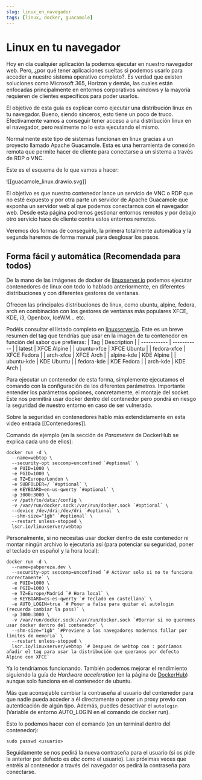 ```yaml
---
slug: linux_en_navegador
tags: [linux, docker, guacamole]
---
```


# Linux en tu navegador

Hoy en día cualquier aplicación la podemos ejecutar en nuestro navegador web. Pero, ¿por qué tener aplicaciones sueltas si podemos usarlo para acceder a nuestro sistema operativo completo?. Es verdad que existen soluciones como Microsoft 365, Horizon y demás, las cuales están enfocadas principalmente en entornos corporativos windows y la mayoría requieren de clientes específicos para poder usarlos.

El objetivo de esta guía es explicar como ejecutar una distribución linux en tu navegador. Bueno, siendo sinceros, esto tiene un poco de truco. Efectivamente vamos a conseguir tener acceso a una distribución linux en el navegador, pero realmente no lo esta ejecutando el mismo.

Normalmente este tipo de sistemas funcionan en linux gracias a un proyecto llamado Apache Guacamole. Esta es una herramienta de conexión remota que permite hacer de cliente para conectarse a un sistema a través de RDP o VNC.

Este es el esquema de lo que vamos a hacer:

![[guacamole_linux.drawio.svg]]

El objetivo es que nuestro contenedor lance un servicio de VNC o RDP que no esté expuesto y por otra parte un servidor de Apache Guacamole que exponha un servidor web al que podemos conectarnos con el navegador web. Desde esta página podremos gestionar entornos remotos y por debajo otro servicio hace de cliente contra estos entornos remotos.

Veremos dos formas de conseguirlo, la primera totalmente automática y la segunda haremos de forma manual para desglosar los pasos.

## Forma fácil y automática (Recomendada para todos)
De la mano de las imágenes de docker de [linuxserver.io](https://linuxserver.io) podemos ejecutar contenedores de linux con todo lo hablado anteriormente, en diferentes distribuciones y con diferentes gestores de ventanas.

Ofrecen las principales distribuciones de linux, como ubuntu, alpine, fedora, arch en combinación con los gestores de ventanas más populares XFCE, KDE, i3, Openbox, IceWM... etc.

Podéis consultar el listado completo en [linuxserver.io](https://hub.docker.com/r/linuxserver/webtop/). Este es un breve resumen del tag que tendrías que usar en la imagen de tu contenedor en función del sabor que prefieras:
| Tag         | Description |
| ----------- | ----------- |
| latest      | XFCE Alpine |
| ubuntu-xfce | XFCE Ubuntu |
| fedora-xfce | XFCE Fedora |
| arch-xfce   | XFCE Arch   |
| alpine-kde  | KDE Alpine  |
| ubuntu-kde  | KDE Ubuntu  |
| fedora-kde  | KDE Fedora  |
| arch-kde    | KDE Arch    |

Para ejecutar un contenedor de esta forma, simplemente ejecutamos el comando con la configuración de los diferentes parámetros. Importante entender los parámetros opciones, concretamente, el montaje del socket. Este nos permitirá usar docker dentro del contenedor pero pondrá en riesgo la seguridad de nuestro entorno en caso de ser vulnerado.

Sobre la seguridad en contenedores hablo más extendidamente en esta video entrada [[Contenedores]].

Comando de ejemplo (en la sección de *Parameters* de DockerHub se explica cada uno de ellos):
``` shell
docker run -d \
  --name=webtop \
  --security-opt seccomp=unconfined `#optional` \
  -e PUID=1000 \
  -e PGID=1000 \
  -e TZ=Europe/London \
  -e SUBFOLDER=/ `#optional` \
  -e KEYBOARD=en-us-qwerty `#optional` \
  -p 3000:3000 \
  -v /path/to/data:/config \
  -v /var/run/docker.sock:/var/run/docker.sock `#optional` \
  --device /dev/dri:/dev/dri `#optional` \
  --shm-size="1gb" `#optional` \
  --restart unless-stopped \
  lscr.io/linuxserver/webtop
```

Personalmente, si no necesitas usar docker dentro de este contenedor ni montar ningún archivo lo ejecutaría así (para potenciar su seguridad, poner el teclado en español y la hora local):
``` shell
docker run -d \
  --name=pabpereza.dev \
  --security-opt seccomp=unconfined `# Activar solo si no te funciona correctamente` \
  -e PUID=1000 \
  -e PGID=1000 \
  -e TZ=Europe/Madrid `# Hora local` \
  -e KEYBOARD=es-es-qwerty `# Teclado en castellano` \
  -e AUTO_LOGIN=true `# Poner a false para quitar el autologin (recuerda cambiar la pass)` \
  -p 3000:3000 \
  -v /var/run/docker.sock:/var/run/docker.sock `#Borrar si no queremos usar docker dentro del contenedor` \
  --shm-size="1gb" `#Previene a los navegadores modernos fallar por límites de memoria` \
  --restart unless-stopped \
  lscr.io/linuxserver/webtop `# Despues de webtop con : podríamos añadir el tag para usar la distribución que queramos por defecto Alpine con XFCE`
```

Ya lo tendríamos funcionando. También podemos mejorar el rendimiento siguiendo la guía de *Hardware acceleration* (en la página de [DockerHub](https://hub.docker.com/r/linuxserver/webtop/)) aunque solo funciona en el contenedor de ubuntu.

Más que aconsejable cambiar la contraseña al usuario del contenedor para que nadie pueda acceder a él directamente o poner un proxy previo con autenticación de algún tipo. Además, puedes desactivar el `autologin` (Variable de entorno AUTO_LOGIN en el comando de docker run).

Esto lo podemos hacer con el comando (en un terminal dentro del contenedor):
``` shell
sudo passwd <usuario>
```
Seguidamente se nos pedirá la nueva contraseña para el usuario (si os pide la anterior por defecto es *abc* como el usuario). Las próximas veces que entréis al contenedor a través del navegador os pedirá la contraseña para conectarse. 

